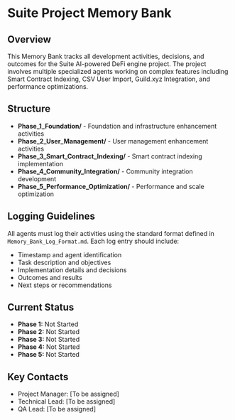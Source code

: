 # Suite Project Memory Bank

## Overview

This Memory Bank tracks all development activities, decisions, and outcomes for the Suite AI-powered DeFi engine project. The project involves multiple specialized agents working on complex features including Smart Contract Indexing, CSV User Import, Guild.xyz Integration, and performance optimizations.

## Structure

- **Phase_1_Foundation/** - Foundation and infrastructure enhancement activities
- **Phase_2_User_Management/** - User management enhancement activities
- **Phase_3_Smart_Contract_Indexing/** - Smart contract indexing implementation
- **Phase_4_Community_Integration/** - Community integration development
- **Phase_5_Performance_Optimization/** - Performance and scale optimization

## Logging Guidelines

All agents must log their activities using the standard format defined in `Memory_Bank_Log_Format.md`. Each log entry should include:

- Timestamp and agent identification
- Task description and objectives
- Implementation details and decisions
- Outcomes and results
- Next steps or recommendations

## Current Status

- **Phase 1:** Not Started
- **Phase 2:** Not Started
- **Phase 3:** Not Started
- **Phase 4:** Not Started
- **Phase 5:** Not Started

## Key Contacts

- Project Manager: [To be assigned]
- Technical Lead: [To be assigned]
- QA Lead: [To be assigned]
